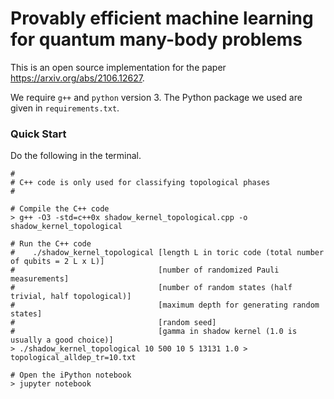 # Provably efficient machine learning for quantum many-body problems

This is an open source implementation for the paper https://arxiv.org/abs/2106.12627.

We require `g++` and `python` version 3. The Python package we used are given in `requirements.txt`.

### Quick Start

Do the following in the terminal.

```shell
#
# C++ code is only used for classifying topological phases
#

# Compile the C++ code
> g++ -O3 -std=c++0x shadow_kernel_topological.cpp -o shadow_kernel_topological

# Run the C++ code
#    ./shadow_kernel_topological [length L in toric code (total number of qubits = 2 L x L)]
#                                [number of randomized Pauli measurements]
#                                [number of random states (half trivial, half topological)]
#                                [maximum depth for generating random states]
#                                [random seed]
#                                [gamma in shadow kernel (1.0 is usually a good choice)]
> ./shadow_kernel_topological 10 500 10 5 13131 1.0 > topological_alldep_tr=10.txt

# Open the iPython notebook
> jupyter notebook
```
